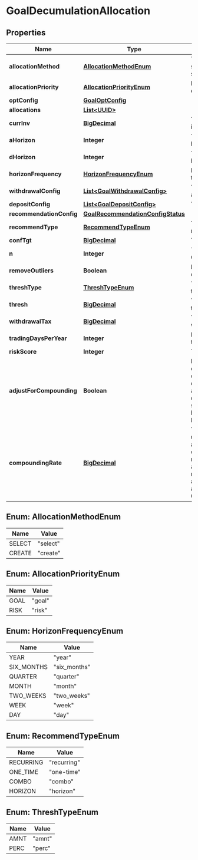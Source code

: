 
# GoalDecumulationAllocation

## Properties
Name | Type | Description | Notes
------------ | ------------- | ------------- | -------------
**allocationMethod** | [**AllocationMethodEnum**](#AllocationMethodEnum) | The allocation universe source, either create or select | 
**allocationPriority** | [**AllocationPriorityEnum**](#AllocationPriorityEnum) | Priority when allocating, either risk or goal | 
**optConfig** | [**GoalOptConfig**](GoalOptConfig.md) |  |  [optional]
**allocations** | [**List&lt;UUID&gt;**](UUID.md) |  |  [optional]
**currInv** | [**BigDecimal**](BigDecimal.md) | The current amount invested | 
**aHorizon** | **Integer** | The accumulation goal horizon | 
**dHorizon** | **Integer** | The decumulation goal horizon | 
**horizonFrequency** | [**HorizonFrequencyEnum**](#HorizonFrequencyEnum) | Frequency in relation to the horizon | 
**withdrawalConfig** | [**List&lt;GoalWithdrawalConfig&gt;**](GoalWithdrawalConfig.md) | The withdrawal attributes | 
**depositConfig** | [**List&lt;GoalDepositConfig&gt;**](GoalDepositConfig.md) | The deposit attributes |  [optional]
**recommendationConfig** | [**GoalRecommendationConfigStatus**](GoalRecommendationConfigStatus.md) |  |  [optional]
**recommendType** | [**RecommendTypeEnum**](#RecommendTypeEnum) | The type of recommended action |  [optional]
**confTgt** | [**BigDecimal**](BigDecimal.md) | The confidence target |  [optional]
**n** | **Integer** | The number of Monte Carlo simulations to run |  [optional]
**removeOutliers** | **Boolean** | If TRUE, remove outlying results |  [optional]
**threshType** | [**ThreshTypeEnum**](#ThreshTypeEnum) | The goal deviation threshold type |  [optional]
**thresh** | [**BigDecimal**](BigDecimal.md) | The goal deviation threshold value |  [optional]
**withdrawalTax** | [**BigDecimal**](BigDecimal.md) | The tax rate for withdrawals |  [optional]
**tradingDaysPerYear** | **Integer** | Days per year a portfolio trades |  [optional]
**riskScore** | **Integer** | The investor&#39;s risk score |  [optional]
**adjustForCompounding** | **Boolean** | If true, adjust periodic deposit amounts for compounding based on compounding_rate. This applies when a deposit’s dep_frequency is shorter than horizon_frequency. Defaults to false. |  [optional]
**compoundingRate** | [**BigDecimal**](BigDecimal.md) | The annualized rate to use when approximating a compounding effect on deposits. This value must be defined and adjust_for_compounding must be true in order to activate compounding adjustment. Defaults to 0. |  [optional]


<a name="AllocationMethodEnum"></a>
## Enum: AllocationMethodEnum
Name | Value
---- | -----
SELECT | &quot;select&quot;
CREATE | &quot;create&quot;


<a name="AllocationPriorityEnum"></a>
## Enum: AllocationPriorityEnum
Name | Value
---- | -----
GOAL | &quot;goal&quot;
RISK | &quot;risk&quot;


<a name="HorizonFrequencyEnum"></a>
## Enum: HorizonFrequencyEnum
Name | Value
---- | -----
YEAR | &quot;year&quot;
SIX_MONTHS | &quot;six_months&quot;
QUARTER | &quot;quarter&quot;
MONTH | &quot;month&quot;
TWO_WEEKS | &quot;two_weeks&quot;
WEEK | &quot;week&quot;
DAY | &quot;day&quot;


<a name="RecommendTypeEnum"></a>
## Enum: RecommendTypeEnum
Name | Value
---- | -----
RECURRING | &quot;recurring&quot;
ONE_TIME | &quot;one-time&quot;
COMBO | &quot;combo&quot;
HORIZON | &quot;horizon&quot;


<a name="ThreshTypeEnum"></a>
## Enum: ThreshTypeEnum
Name | Value
---- | -----
AMNT | &quot;amnt&quot;
PERC | &quot;perc&quot;



